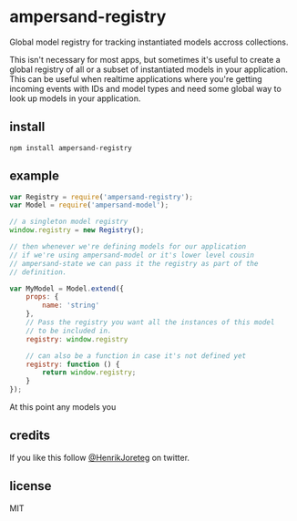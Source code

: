 # ampersand-registry

Global model registry for tracking instantiated models accross collections.

This isn't necessary for most apps, but sometimes it's useful to create a global registry of all or a subset of instantiated models in your application. This can be useful when realtime applications where you're getting incoming events with IDs and model types and need some global way to look up models in your application.

## install

```
npm install ampersand-registry
```

## example

```javascript
var Registry = require('ampersand-registry');
var Model = require('ampersand-model');

// a singleton model registry
window.registry = new Registry();

// then whenever we're defining models for our application
// if we're using ampersand-model or it's lower level cousin
// ampersand-state we can pass it the registry as part of the
// definition.

var MyModel = Model.extend({
    props: {
        name: 'string'
    },
    // Pass the registry you want all the instances of this model
    // to be included in.
    registry: window.registry

    // can also be a function in case it's not defined yet
    registry: function () {
        return window.registry;
    } 
});
```

At this point any models you

## credits

If you like this follow [@HenrikJoreteg](http://twitter.com/henrikjoreteg) on twitter.

## license

MIT

